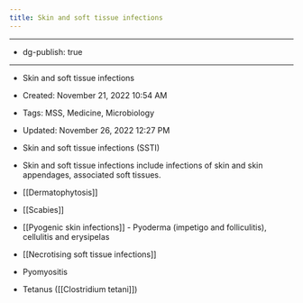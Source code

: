 ```yaml
---
title: Skin and soft tissue infections
---
```


- --

- dg-publish: true

- --

- Skin and soft tissue infections

- Created: November 21, 2022 10:54 AM

- Tags: MSS, Medicine, Microbiology

- Updated: November 26, 2022 12:27 PM

- Skin and soft tissue infections (SSTI)

- Skin and soft tissue infections include infections of skin and skin appendages, associated soft tissues.

- [[Dermatophytosis]]

- [[Scabies]]

- [[Pyogenic skin infections]] - Pyoderma (impetigo and folliculitis), cellulitis and erysipelas

- [[Necrotising soft tissue infections]]

- Pyomyositis

- Tetanus ([[Clostridium tetani]])
